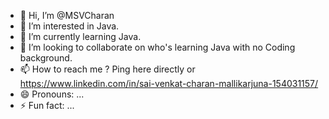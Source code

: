 - 👋 Hi, I’m @MSVCharan
- 👀 I’m interested in Java.
- 🌱 I’m currently learning Java.
- 💞️ I’m looking to collaborate on who's learning Java with no Coding background.
- 📫 How to reach me ? Ping here directly or https://www.linkedin.com/in/sai-venkat-charan-mallikarjuna-154031157/
- 😄 Pronouns: ...
- ⚡ Fun fact: ...

<!---
MSVCharan/MSVCharan is a ✨ special ✨ repository because its `README.md` (this file) appears on your GitHub profile.
You can click the Preview link to take a look at your changes.
--->
